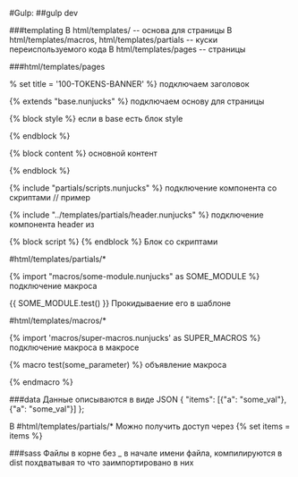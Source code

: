 #Gulp:
##gulp dev

###templating
В html/templates/ -- основа для страницы
В html/templates/macros, html/templates/partials -- куски переиспользуемого кода
В html/templates/pages -- страницы

###html/templates/pages

% set title = '100-TOKENS-BANNER' %}  подключаем заголовок

{% extends "base.nunjucks" %}  подключаем основу для страницы

{% block style %}              если в base есть блок style
   
{% endblock %}

{% block content %}  основной контент

{% endblock %}

{% include "partials/scripts.nunjucks" %} подключение компонента со скриптами // пример

{% include "../templates/partials/header.nunjucks" %} подключение компонента header из 

{% block script %} {% endblock %} Блок со скриптами

#html/templates/partials/*

{% import "macros/some-module.nunjucks" as SOME_MODULE %} подключение макроса

{{ SOME_MODULE.test() }} Прокидываение его в шаблоне

#html/templates/macros/*

{% import 'macros/super-macros.nunjucks' as SUPER_MACROS %} подключение макроса в макросе

{% macro test(some_parameter) %}  объявление макроса

{% endmacro %}

###data
Данные описываются в виде JSON { "items": [{"a": "some_val"}, {"a": "some_val"}] };

В #html/templates/partials/* Можно получить доступ через {% set items = items %}

###sass
Файлы в корне без _ в начале имени файла, компилируются в dist похдватывая то что заимпортировано в них